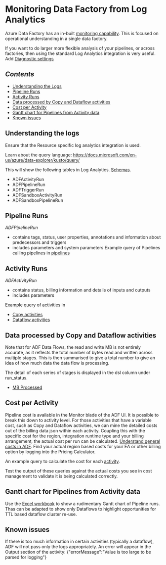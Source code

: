 # Monitoring Data Factory from Log Analytics

Azure Data Factory has an in-built [monitoring capability](https://docs.microsoft.com/en-us/azure/data-factory/monitor-visually). This is focused on operational understanding in a single data factory.

If you want to do larger more flexible analysis of your pipelines, or across factories, then using the standard Log Analytics integration is very useful.
Add [Diagnostic settings](/media/DiagnosticSettings.png)

## *Contents*

- [Understanding the Logs](#understanding-the-logs)
- [Pipeline Runs](#pipeline-runs)
- [Activity Runs](#activity-runs)
- [Data processed by Copy and Dataflow activities](#data-processed-by-copy-and-dataflow-activities)
- [Cost per Activity](#cost-per-activity)
- [Gantt chart for Pipelines from Activity data](#gantt-chart-for-pipelines-from-activity-data)
- [Known issues](#known-issues)


## Understanding the logs

Ensure that the Resource specific log analytics integration is used.

Learn about the query language: https://docs.microsoft.com/en-us/azure/data-explorer/kusto/query/

This will show the following tables in Log Analytics. [Schemas](https://docs.microsoft.com/en-us/azure/data-factory/monitor-schema-logs-events).

- ADFActivityRun
- ADFPipelineRun
- ADFTriggerRun
- ADFSandboxActivityRun
- ADFSandboxPipelineRun

## Pipeline Runs

*ADFPipelineRun*
 - contains tags, status, user properties, annotations and information about predecessors and triggers
 - includes parameters and system parameters
Example query of Pipelines calling pipelines in [pipelines](/loganalytics_queries/pipeline_linking.kql)

## Activity Runs

*ADFActivityRun*
 - contains status, billing information and details of inputs and outputs
 - includes parameters 

Example query of activities in 
 - [Copy activities](./loganalytics_queries/activity_copy.kql)
 - [Dataflow activities](./loganalytics_queries/activity_dataflows.kql)

 ## Data processed by Copy and Dataflow activities

Note that for ADF Data Flows, the read and write MB is not entirely accurate, as it reflects the total number of bytes read and written across multiple stages.
This is then summarised to give a total number to give an idea of how much data the data flow is processing.

The detail of each series of stages is displayed in the dsl column under run_status.

- [MB Processed](./loganalytics_queries/activity_mb_processed.kql)

## Cost per Activity
 
 Pipeline cost is available in the Monitor blade of the ADF UI. It is possible to break this down to activity level.
 For those activities that have a variable cost, such as Copy and Dataflow activities, we can mine the detailed costs out of the billing data json within each activity.
 Coupling this with the specific cost for the region, integration runtime type and your billing arrangement, the actual cost per run can be calculated.
 [Understand general costs in ADF](https://azure.microsoft.com/en-gb/pricing/details/data-factory/data-pipeline/). Find your actual region based costs for your EA or other billing option by logging into the Pricing Calculator.

 An example query to calculate the cost for each [activity](/loganalytics_queries/activity_cost.kql). 

 Test the output of these queries against the actual costs you see in cost management to validate it is being calculated correctly.

## Gantt chart for Pipelines from Activity data 

Use the [Excel workbook](/media/ADF_Gantt.xlsx) to show a rudimentary Gantt chart of Pipeline runs. Thas can be adapted to show only Dataflows to highlight opportunities for TTL based dataflow cluster re-use.


## Known issues

If there is too much information in certain activities (typically a dataflow), ADF will not pass only the logs appropriately. An error will appear in the Output section of the activity: {"errorMessage":"Value is too large to be parsed for logging"}